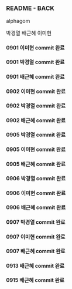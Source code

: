 ### README - BACK

alphagom

박경열 
배근혜
이미현

#### 0901 이미현 commit 완료

#### 0901 박경열 commit 완료

#### 0901 배근혜 commit 완료

#### 0902 이미현 commit 완료

#### 0902 박경열 commit 완료

#### 0902 배근혜 commit 완료

#### 0905 박경열 commit 완료

#### 0905 이미현 commit 완료

#### 0905 배근혜 commit 완료

#### 0906 박경열 commit 완료

#### 0906 이미현 commit 완료

#### 0906 배근혜 commit 완료

#### 0907 박경열 commit 완료

#### 0907 이미현 commit 완료

#### 0907 배근혜 commit 완료

#### 0913 배근혜 commit 완료

#### 0915 배근혜 commit 완료



